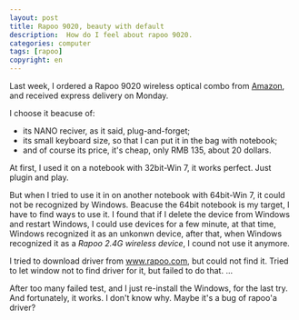 ```yaml
---
layout: post
title: Rapoo 9020, beauty with default
description:  How do I feel about rapoo 9020.
categories: computer
tags: [rapoo]
copyright: en
---
```


Last week, I ordered a Rapoo 9020 wireless optical combo from [Amazon](http://z.cn), and received express delivery on Monday.

I choose it beacuse of:

* its NANO reciver, as it said, plug-and-forget;
* its small keyboard size, so that I can put it in the bag with notebook;
* and of course its price, it's cheap, only RMB 135, about 20 dollars.

At first, I used it on a notebook with 32bit-Win 7, it works perfect. Just plugin and play.

But when I tried to use it in on another notebook with 64bit-Win 7, it could not be recognized by Windows. Beacuse the 64bit notebook is my target, I have to find ways to use it. I found that if I delete the device from Windows and restart Windows, I could use devices for a few minute, at that time, Windows recognized it as an unkonwn device, after that, when Windows recognized it as a <i>Rapoo 2.4G wireless device</i>, I cound not use it anymore.

I tried to download driver from www.rapoo.com, but could not find it. Tried to let window not to find driver for it, but failed to do that. ...

After too many failed test, and I just re-install the Windows, for the last try. And fortunately, it works. I don't know why. Maybe it's a bug of rapoo'a driver?
